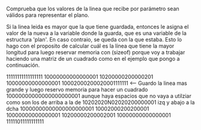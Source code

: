 Comprueba que los valores de la linea que recibe por parámetro sean válidos para representar el plano.

Si la linea leida es mayor que la que tiene guardada, entonces le asigna el valor de la nueva a la variable donde la guarda, que es una variable de la estructura 'plan'. En caso contraio, se queda con la que estaba. Esto lo hago con el proposito de calcular cuál es la línea que tiene la mayor longitud para luego reservar memoria con (sizeof) porque voy a trabajar haciendo una matriz de un cuadrado como en el ejemplo que pongo  a continuación.


11111111111111111
10000000000000001
10200000200000201
10000000000000001
10002000200020001111111	<-- Guardo la linea mas grande y luego reservo memoria para hacer un cuadrado
10000000000000000000001		aunque haya espacios que no vaya a utilziar como son los de arriba a la de
10202020N02020200000001		izq y abajo a la dcha
10000000000000000000001
10002000200200001
10000000000000001
10200000200002001
10000000000000001
11111011111111111
